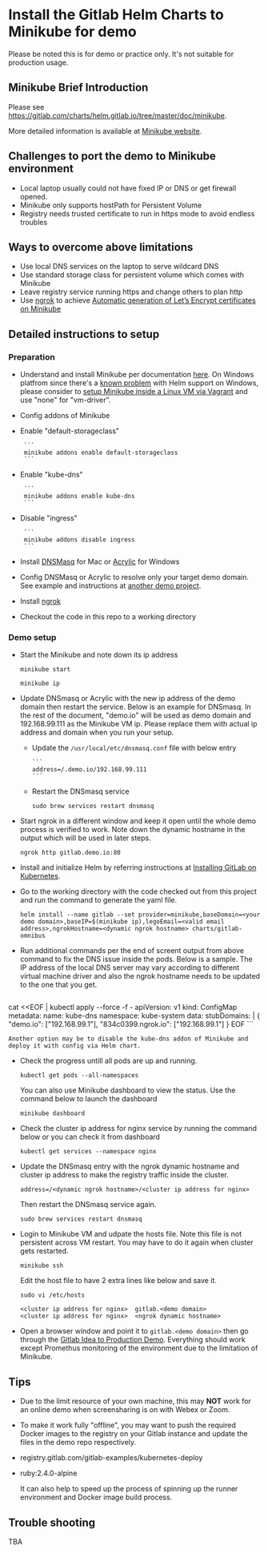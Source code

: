# Install the Gitlab Helm Charts to Minikube for demo

Please be noted this is for demo or practice only. It's not suitable for production usage.

## Minikube Brief Introduction

Please see https://gitlab.com/charts/helm.gitlab.io/tree/master/doc/minikube.

More detailed information is available at [Minikube website](https://kubernetes.io/docs/getting-started-guides/minikube/).


## Challenges to port the demo to Minikube environment

* Local laptop usually could not have fixed IP or DNS or get firewall opened.
* Minikube only supports hostPath for Persistent Volume
* Registry needs trusted certificate to run in https mode to avoid endless troubles

## Ways to overcome above limitations
* Use local DNS services on the laptop to serve wildcard DNS
* Use standard storage class for persistent volume which comes with Minikube
* Leave registry service running https and change others to plan http
* Use [ngrok](https://ngrok.com/) to achieve [Automatic generation of Let’s Encrypt certificates on Minikube](https://developer.ibm.com/recipes/tutorials/automatic-generation-of-lets-encrypt-certificates-with-minikube/)

## Detailed instructions to setup

### Preparation
* Understand and install Minikube per documentation [here](https://gitlab.com/charts/helm.gitlab.io/tree/master/doc/minikube). On Windows platfrom since there's a [known problem](https://github.com/kubernetes/helm/issues/2252) with Helm support on Windows, please consider to [setup Minikube inside a Linux VM via Vagrant](https://gitlab.com/xiaogang_gitlab/vm_minikube_helm_vagrant) and use "none" for "vm-driver".
* Config addons of Minikube
 * Enable "default-storageclass"
 
        ```
        minikube addons enable default-storageclass
        ```
        
 * Enable "kube-dns"
 
        ```
        minikube addons enable kube-dns
        ```
        
 * Disable "ingress"
 
        ```
        minikube addons disable ingress
        ```
* Install [DNSMasq](http://www.thekelleys.org.uk/dnsmasq/doc.html) for Mac or [Acrylic](http://mayakron.altervista.org/wikibase/show.php?id=AcrylicHome) for Windows
* Config DNSMasq or Acrylic to resolve only your target demo domain. See example and instructions at [another demo project](https://gitlab.com/xiaogang_gitlab/demo-vagrant#setup-instructions).
* Install [ngrok](https://ngrok.com/)
* Checkout the code in this repo to a working directory

### Demo setup
* Start the Minikube and note down its ip address

    ```
    minikube start
    ```

    ```
    minikube ip
    ```
* Update DNSmasq or Acrylic with the new ip address of the demo domain then restart the service. Below is an example for DNSmasq. In the rest of the document, "demo.io" will be used as demo domain and 192.168.99.111 as the Minikube VM ip. Please replace them with actual ip address and domain when you run your setup. 
  * Update the `/usr/local/etc/dnsmasq.conf` file with below entry
  
        ```
        address=/.demo.io/192.168.99.111
        ```
   * Restart the DNSmasq service
   
        ```
        sudo brew services restart dnsmasq
        ```
        
* Start ngrok in a different window and keep it open until the whole demo process is verified to work. Note down the dynamic hostname in the output which will be used in later steps.

    ```
    ngrok http gitlab.demo.io:80
    ```
    
* Install and initialize Helm by referring instructions at [Installing GitLab on Kubernetes](https://docs.gitlab.com/ee/install/kubernetes/index.html). 
    
* Go to the working directory with the code checked out from this project and run the command to generate the yaml file.

    ```
    helm install --name gitlab --set provider=minikube,baseDomain=<your demo domain>,baseIP=$(minikube ip),legoEmail=<valid email address>,ngrokHostname=<dynamic ngrok hostname> charts/gitlab-omnibus
    ```
    
* Run additional commands per the end of screent output from above command to fix the DNS issue inside the pods. Below is a sample. The IP address of the local DNS server may vary according to different virtual machine driver and also the ngrok hostname needs to be updated to the one that you get.

    ```shell
cat <<EOF | kubectl apply --force -f -
apiVersion: v1
kind: ConfigMap
metadata:
  name: kube-dns
  namespace: kube-system
data:
  stubDomains: |
    {
      "demo.io": ["192.168.99.1"],
      "834c0399.ngrok.io": ["192.168.99.1"]
    }
EOF
    ```
    
    Another option may be to disable the kube-dns addon of Minikube and deploy it with config via Helm chart.
 
        
* Check the progress untill all pods are up and running.
    
    ```
    kubectl get pods --all-namespaces
    ```

    You can also use Minikube dashboard to view the status. Use the command below to launch the dashboard
    
    ```
    minikube dashboard
    ```
* Check the cluster ip address for nginx service by running the command below or you can check it from dashboard

    ```
    kubectl get services --namespace nginx
    ```
* Update the DNSmasq entry with the ngrok dynamic hostname and cluster ip address to make the registry traffic inside the cluster.

    ```
    address=/<dynamic ngrok hostname>/<cluster ip address for nginx>
    ```
    Then restart the DNSmasq service again.
    ```
    sudo brew services restart dnsmasq
    ```
* Login to Minikube VM and udpate the hosts file. Note this file is not persistent across VM restart. You may have to do it again when cluster gets restarted.

    ```
    minikube ssh
    ```
    Edit the host file to have 2 extra lines like below and save it.
    ```
    sudo vi /etc/hosts
    ```
    ```
    <cluster ip address for nginx>  gitlab.<demo domain>
    <cluster ip address for nginx>  <ngrok dynamic hostname>
    ```
* Open a browser window and point it to `gitlab.<demo domain>` then go through the [Gitlab Idea to Production Demo](https://about.gitlab.com/handbook/sales/demo/). Everything should work except Promethus monitoring of the environment due to the limitation of Minikube.

## Tips

* Due to the limit resource of your own machine, this may **NOT** work for an online demo when screensharing is on with Webex or Zoom.
* To make it work fully "offline", you may want to push the required Docker images to the registry on your Gitlab instance and update the files in the demo repo respectively.
 * registry.gitlab.com/gitlab-examples/kubernetes-deploy
 * ruby:2.4.0-alpine
 
    It can also help to speed up the process of spinning up the runner environment and Docker image build process.

## Trouble shooting

TBA